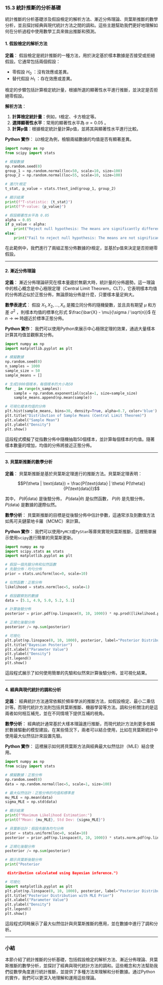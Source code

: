 ### 15.3 統計推斷的分析基礎

統計推斷的分析基礎涉及假設檢定的解析方法、漸近分佈理論、貝葉斯推斷的數學分析，並且探討經典與現代統計方法之間的調和。這些主題幫助我們更好地理解如何在分析過程中使用數學工具來做出推斷和預測。

#### 1. 假設檢定的解析方法

**定義**：
假設檢定是統計推斷的一種方法，用於決定基於樣本數據是否接受或拒絕假設。它通常包括兩個假設：
- 零假設  $`H_0`$ ：沒有效應或差異。
- 替代假設  $`H_1`$ ：存在效應或差異。

檢定的步驟包括計算檢定統計量，根據所選的顯著性水平進行推斷，並決定是否拒絕零假設。

**解析方法**：
1. **計算檢定統計量**：例如，t檢定、卡方檢定等。
2. **選擇顯著性水平**：常用的顯著性水平為  $`\alpha = 0.05`$ 。
3. **計算p值**：根據檢定統計量計算p值，並將其與顯著性水平進行比較。

**Python 實作**：
以t檢定為例，檢驗兩組數據的均值是否有顯著差異。

```python
import numpy as np
from scipy import stats

# 模擬數據
np.random.seed(0)
group_1 = np.random.normal(loc=50, scale=10, size=100)
group_2 = np.random.normal(loc=55, scale=10, size=100)

# 進行t檢定
t_stat, p_value = stats.ttest_ind(group_1, group_2)

# 顯示結果
print(f"T-statistic: {t_stat}")
print(f"P-value: {p_value}")

# 假設顯著性水平為 0.05
alpha = 0.05
if p_value < alpha:
    print("Reject null hypothesis: The means are significantly different.")
else:
    print("Fail to reject null hypothesis: The means are not significantly different.")
```

在此範例中，我們進行了兩組正態分佈數據的t檢定，並基於p值來決定是否拒絕零假設。

---

#### 2. 漸近分佈理論

**定義**：
漸近分佈理論研究在樣本量趨於無窮大時，統計量的分佈趨勢。這一理論中的核心概念是中心極限定理（Central Limit Theorem，CLT），它表明樣本均值的分佈將近似於正態分佈，無論原始分佈是什麼，只要樣本量足夠大。

**數學表達式**：
假設  $`X_1, X_2, \dots, X_n`$  是獨立同分佈的隨機變數，並且具有期望  $`\mu`$  和方差  $`\sigma^2`$ ，則樣本均值的標準化形式  $`\frac{\bar{X} - \mu}{\sigma / \sqrt{n}}`$  在  $`n \to \infty`$  時趨近於標準正態分佈。

**Python 實作**：
我們可以使用Python來展示中心極限定理的效果，通過大量樣本計算其均值並觀察其分佈。

```python
import numpy as np
import matplotlib.pyplot as plt

# 模擬數據
np.random.seed(0)
n_samples = 1000
sample_size = 50
sample_means = []

# 生成1000個樣本，每個樣本的大小為50
for _ in range(n_samples):
    sample = np.random.exponential(scale=1, size=sample_size)
    sample_means.append(np.mean(sample))

# 可視化樣本均值的分佈
plt.hist(sample_means, bins=30, density=True, alpha=0.7, color='blue')
plt.title("Distribution of Sample Means (Central Limit Theorem)")
plt.xlabel("Sample Mean")
plt.ylabel("Density")
plt.show()
```

這段程式模擬了從指數分佈中隨機抽取50個樣本，並計算每個樣本的均值。隨著樣本數量的增加，均值的分佈將接近正態分佈。

---

#### 3. 貝葉斯推斷的數學分析

**定義**：
貝葉斯推斷是基於貝葉斯定理進行的推斷方法。貝葉斯定理表明：

```math
P(\theta | \text{data}) = \frac{P(\text{data} | \theta) P(\theta)}{P(\text{data})}
```

其中， $`P(\theta | \text{data})`$  是後驗分佈， $`P(\text{data} | \theta)`$  是似然函數， $`P(\theta)`$  是先驗分佈， $`P(\text{data})`$  是數據的邊際似然。

**數學分析**：
貝葉斯推斷的目標是從後驗分佈中估計參數，這通常涉及到數值方法如馬可夫鏈蒙地卡羅（MCMC）來計算。

**Python 實作**：
我們可以使用`PyMC3`或`PyStan`等庫來實現貝葉斯推斷，這裡簡單展示使用`scipy`進行簡單的貝葉斯更新。

```python
import numpy as np
import scipy.stats as stats
import matplotlib.pyplot as plt

# 假設一個先驗分佈和似然函數
# 先驗分佈：均勻分佈
prior = stats.uniform(loc=0, scale=10)

# 似然函數：正態分佈
likelihood = stats.norm(loc=5, scale=1)

# 假設觀察到的數據
data = [5.1, 4.9, 5.0, 5.2, 5.1]

# 計算後驗分佈
posterior = prior.pdf(np.linspace(0, 10, 1000)) * np.prod([likelihood.pdf(d) for d in data])

# 正規化後驗分佈
posterior /= np.sum(posterior)

# 可視化
plt.plot(np.linspace(0, 10, 1000), posterior, label="Posterior Distribution")
plt.title("Bayesian Posterior")
plt.xlabel("Parameter Value")
plt.ylabel("Density")
plt.legend()
plt.show()
```

這段程式展示了如何使用簡單的先驗和似然來計算後驗分佈，並可視化結果。

---

#### 4. 經典與現代統計的調和分析

**定義**：
經典統計方法通常依賴於頻率學派的推斷方法，如假設檢定、最小二乘估計等。而現代統計方法則包括貝葉斯推斷、機器學習等方法。調和分析關注的是這兩者如何相互補充，並在不同情境下提供互補的視角。

**數學分析**：
經典統計通常基於大樣本理論進行推斷，而現代統計方法則更多依賴於數據驅動的模型建設。在某些情況下，兩者可以結合使用，比如在貝葉斯統計中使用最大似然估計來設置先驗。

**Python 實作**：
這裡展示如何將貝葉斯方法與經典最大似然估計（MLE）結合使用。

```python
import numpy as np
from scipy import stats

# 模擬數據：正態分佈
np.random.seed(0)
data = np.random.normal(loc=5, scale=1, size=100)

# 最大似然估計：正態分佈的均值和標準差
mu_MLE = np.mean(data)
sigma_MLE = np.std(data)

# 顯示結果
print(f"Maximum Likelihood Estimation:")
print(f"Mean: {mu_MLE}, Std Dev: {sigma_MLE}")

# 貝葉斯估計：假設先驗為均勻分佈
prior = stats.uniform(loc=0, scale=10)
posterior = prior.pdf(np.linspace(0, 10, 1000)) * stats.norm.pdf(np.linspace(0, 10, 1000), loc=mu_MLE, scale=sigma_MLE)

# 正規化後驗分佈
posterior /= np.sum(posterior)

# 顯示貝葉斯後驗分佈
print("Posterior

 distribution calculated using Bayesian inference.")

# 可視化
import matplotlib.pyplot as plt
plt.plot(np.linspace(0, 10, 1000), posterior, label="Posterior Distribution")
plt.title("Posterior Distribution with MLE Prior")
plt.xlabel("Parameter Value")
plt.ylabel("Density")
plt.legend()
plt.show()
```

這段程式同時展示了最大似然估計與貝葉斯推斷的應用，並在數據中進行了調和分析。

---

### 小結

本節介紹了統計推斷的分析基礎，包括假設檢定的解析方法、漸近分佈理論、貝葉斯推斷的數學分析，並探討了經典與現代統計方法的調和。這些概念和方法幫助我們從數學角度進行統計推斷，並提供了多種方法來理解和分析數據。通过Python的實作，我們可以更深入地理解和運用這些理論。